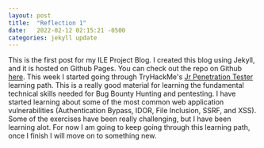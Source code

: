 ```yaml
---
layout: post
title:  "Reflection 1"
date:   2022-02-12 02:15:21 -0500
categories: jekyll update
---
```


This is the first post for my ILE Project Blog. I created this blog using Jekyll, and it is hosted on Github Pages. You can check out the repo on Github [here](https://github.com/eriklarson84/eriklarson84.github.io).
This week I started going through TryHackMe's [Jr Penetration Tester](https://tryhackme.com/path/outline/jrpenetrationtester) learning path. This is a really good material for learning the fundamental technical skills needed for Bug Bounty Hunting and pentesting. I have started learning about some of the most common web application vulnerabilities (Authentication Bypass, IDOR, File Inclusion, SSRF, and XSS). Some of the exercises have been really challenging, but I have been learning alot. For now I am going to keep going through this learning path, once I finish I will move on to something new.
